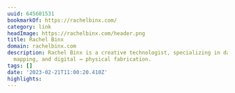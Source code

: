```yaml
---
uuid: 645601531
bookmarkOf: https://rachelbinx.com/
category: link
headImage: https://rachelbinx.com/header.png
title: Rachel Binx
domain: rachelbinx.com
description: Rachel Binx is a creative technologist, specializing in data visualization,
  mapping, and digital ↣ physical fabrication.
tags: []
date: '2023-02-21T11:00:20.410Z'
highlights: 
---
```



